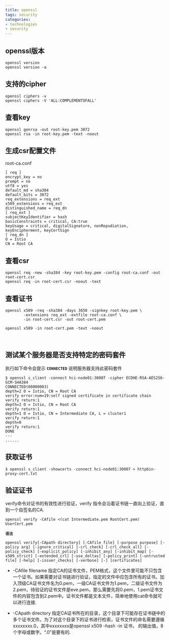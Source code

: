 ```yaml
---
title: openssl
tags: security
categories:
- technologies
- security
---
```


## openssl版本
```
openssl version
openssl version -a
```

<!-- more -->

## 支持的cipher
```
openssl ciphers -v
openssl ciphers -V 'ALL:COMPLEMENTOFALL'
```

## 查看key

```
openssl genrsa -out root-key.pem 3072
openssl rsa -in root-key.pem -text -noout
```

## 生成csr配置文件

root-ca.conf
```
[ req ]
encrypt_key = no
prompt = no
utf8 = yes
default_md = sha384
default_bits = 3072
req_extensions = req_ext
x509_extensions = req_ext
distinguished_name = req_dn
[ req_ext ]
subjectKeyIdentifier = hash
basicConstraints = critical, CA:true
keyUsage = critical, digitalSignature, nonRepudiation, keyEncipherment, keyCertSign
[ req_dn ]
O = Istio
CN = Root CA
```

## 查看csr

```
openssl req -new -sha384 -key root-key.pem -config root-ca.conf -out root-cert.csr
openssl req -in root-cert.csr -noout -text
```

## 查看证书

```
openssl x509 -req -sha384 -days 3650 -signkey root-key.pem \
        -extensions req_ext -extfile root-ca.conf \
        -in root-cert.csr -out root-cert.pem

openssl x509 -in root-cert.pem -text -noout
```

 
## 测试某个服务器是否支持特定的密码套件
执行如下命令会提示 **`CONNECTED`** 说明服务器支持此密码套件
```
$ openssl s_client -connect hci-node01:30007 -cipher ECDHE-RSA-AES256-GCM-SHA384
CONNECTED(00000003)
depth=2 O = Istio, CN = Root CA
verify error:num=19:self signed certificate in certificate chain
verify return:1
depth=2 O = Istio, CN = Root CA
verify return:1
depth=1 O = Istio, CN = Intermediate CA, L = cluster1
verify return:1
depth=0
verify return:1
DONE
---
......
```

## 获取证书
```
$ openssl s_client -showcerts -connect hci-node01:30007 > httpbin-proxy-cert.txt
```

## 验证证书
verify命令对证书的有效性进行验证，verify 指令会沿着证书链一直向上验证，直到一个自签名的CA.

```
openssl verify -CAfile <(cat Intermediate.pem RootCert.pem) UserCert.pem
```

**`语法`**
```
openssl verify[-CApath directory] [-CAfile file] [-purpose purpose] [-policy arg] [-ignore_critical] [-crl_check] [-crl_check_all] [-policy_check] [-explicit_policy] [-inhibit_any] [-inhibit_map] [-x509_strict] [-extended_crl] [-use_deltas] [-policy_print] [-untrusted file] [-help] [-issuer_checks] [-verbose] [-] [certificates]
```

 * -CAfile  filename    指定CA的证书文件，PEM格式，这个文件里可能不只包含一个证书。如果需要对证书链进行验证，指定的文件中应包含所有的证书。加入顶级CA证书文件名为0.pem，一级CA证书文件为1.pem，二级证书文件为2.pem，待验证的证书文件是eve.pem，那么需要先将0.pem，1.pem证书文件的内容包含到2.pem中。证书文件都是文本文件，简单地使用cat命令就可以进行连接.

 * -CApath directory     指定CA证书所在的目录，这个目录下可能存在证书链中的多个证书文件。为了对这个目录下的证书进行检索，证书文件的命名需要遵循xxxxxxxx.0，其中xxxxxxxx是openssl x509 -hash -in 证书， 的输出值，8个字母或数字。“.0”是要有的.



